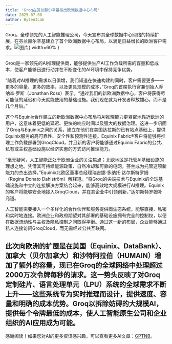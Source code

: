 ```yaml
---
title: 'Groq在芬兰赫尔辛基推出欧洲数据中心布局'
date: 2025-07-08
author: ByteAILab
---
```


Groq，全球领先的人工智能推理公司，今天宣布其全球数据中心网络的持续扩展，在芬兰赫尔辛基建立了首个欧洲数据中心布局，以满足日益增长的欧洲客户需求。![图片](https://ai-techpark.com/wp-content/uploads/Groq-Launches.jpg){ width=60% }

---
Groq是一家领先的AI推理提供商，能够提供生产AI工作负载所需的容量和低成本，使客户能够迅速行动并在不断变化的AI环境中保持竞争优势。

“随着对AI推理的需求以日俱增，我们知道在快速构建的同时，客户需要更多——更多的容量、更多的效率，以及更具规模的成本，”Groq的首席执行官兼创始人乔纳森·罗斯（Jonathan Ross）表示。“通过我们的新欧洲数据中心，客户将获得尽可能低的延迟和今天就能使用的基础设施。我们现在就为开发者释放雄心，而不是几个月后。”

这个与Equinix合作建立的新欧洲数据中心布局将AI推理能力更紧密地靠近欧洲的用户，这意味着更低的延迟、更快的响应时间以及强大的数据治理。这进一步巩固了Groq与Equinix之间的关系，建立在他们在美国达拉斯的已有站点基础上，提供Equinix服务的高可靠性、安全性和预测性连接。Equinix Fabric®客户将能够将推理工作负载部署到GroqCloud，并且新的客户将能够通过Equinix Fabric的公共、私有或主权基础设施以经济实惠的方式访问推理能力。

“毫无疑问，人工智能正处于欧洲企业的关注焦点；北欧地区是托管AI基础设施的理想之地。凭借其可持续能源政策、自然冷却和可靠的电网，芬兰成为托管这项新能力的杰出选择，”Equinix北欧区董事总经理瑞吉娜·多纳托·达尔斯特罗姆（Regina Donato Dahlström）解释道。“将Groq的尖端技术与Equinix的全球基础设施和中立的连接解决方案结合起来，能够高效地大规模进行AI推理。Equinix的客户将能够安全地接入GroqCloud，并在其企业中引领创新，”达尔斯特罗姆补充道。

人工智能需要接入一个多样化的合作伙伴和服务提供商生态系统，能够直接、私密和实时地连接。欧洲企业和政府期望对其部署的基础设施拥有完全的控制权，以便在数据流动性与主权及隐私控制之间取得平衡。通过这一新的布局，企业能够通过私人连接访问GroqCloud，而无需经过公共互联网。

此次向欧洲的扩展是在美国（Equinix、DataBank）、加拿大（贝尔加拿大）和沙特阿拉伯（HUMAIN）增加了额外的容量，现已在Groq的全球网络中处理超过2000万次令牌每秒的请求。这一势头反映了对Groq定制硅片、语言处理单元（LPU）系统的全球需求不断上升——这些系统专为实时推理而设计，提供速度、容量和明确的成本优势。Groq以拆除妨碍的大规模AI，提供每个令牌最低的成本，使人工智能原生公司和企业组织的AI应用成为可能。
---
感谢阅读！如果您对AI的更多资讯感兴趣，可以查看更多AI文章：[GPTNB](https://gptnb.com)。
